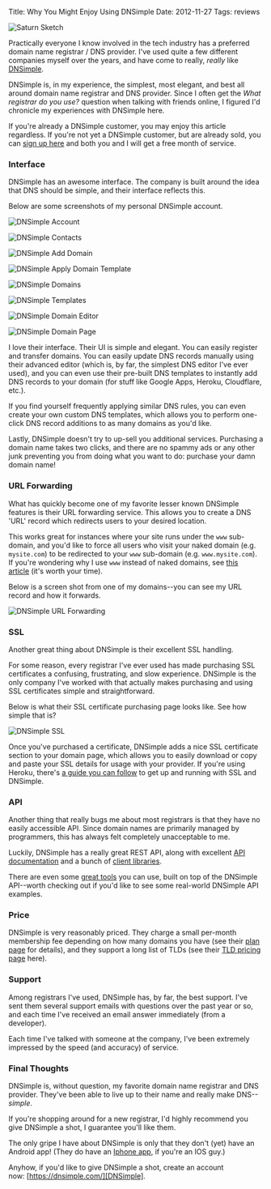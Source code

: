 Title: Why You Might Enjoy Using DNSimple
Date: 2012-11-27
Tags: reviews


![Saturn Sketch][]


Practically everyone I know involved in the tech industry has a preferred
domain name registrar / DNS provider.  I've used quite a few different
companies myself over the years, and have come to really, *really* like
[DNSimple][].

DNSimple is, in my experience, the simplest, most elegant, and best all around
domain name registrar and DNS provider.  Since I often get the *What registrar
do you use?* question when talking with friends online, I figured I'd chronicle
my experiences with DNSimple here.

If you're already a DNSimple customer, you may enjoy this article regardless.
If you're not yet a DNSimple customer, but are already sold, you can
[sign up here][] and both you and I will get a free month of service.


### Interface

DNSimple has an awesome interface.  The company is built around the idea that
DNS should be simple, and their interface reflects this.

Below are some screenshots of my personal DNSimple account.

![DNSimple Account][]

![DNSimple Contacts][]

![DNSimple Add Domain][]

![DNSimple Apply Domain Template][]

![DNSimple Domains][]

![DNSimple Templates][]

![DNSimple Domain Editor][]

![DNSimple Domain Page][]

I love their interface.  Their UI is simple and elegant.  You can easily
register and transfer domains.  You can easily update DNS records manually
using their advanced editor (which is, by far, the simplest DNS editor I've
ever used), and you can even use their pre-built DNS templates to instantly add
DNS records to your domain (for stuff like Google Apps, Heroku, Cloudflare,
etc.).

If you find yourself frequently applying similar DNS rules, you can even create
your own custom DNS templates, which allows you to perform one-click DNS record
additions to as many domains as you'd like.

Lastly, DNSimple doesn't try to up-sell you additional services.  Purchasing a
domain name takes two clicks, and there are no spammy ads or any other junk
preventing you from doing what you want to do: purchase your damn domain name!


### URL Forwarding

What has quickly become one of my favorite lesser known DNSimple features is
their URL forwarding service.  This allows you to create a DNS 'URL' record
which redirects users to your desired location.

This works great for instances where your site runs under the `www` sub-domain,
and you'd like to force all users who visit your naked domain (e.g.
`mysite.com`) to be redirected to your `www` sub-domain (e.g.
`www.mysite.com`).  If you're wondering why I use `www` instead of naked
domains, see [this article][] (it's worth your time).

Below is a screen shot from one of my domains--you can see my URL record and
how it forwards.

![DNSimple URL Forwarding][]


### SSL

Another great thing about DNSimple is their excellent SSL handling.

For some reason, every registrar I've ever used has made purchasing SSL
certificates a confusing, frustrating, and slow experience.  DNSimple is the
only company I've worked with that actually makes purchasing and using SSL
certificates simple and straightforward.

Below is what their SSL certificate purchasing page looks like.  See how simple
that is?

![DNSimple SSL][]

Once you've purchased a certificate, DNSimple adds a nice SSL certificate
section to your domain page, which allows you to easily download or copy and
paste your SSL details for usage with your provider.  If you're using Heroku,
there's [a guide you can follow][] to get up and running with SSL and DNSimple.


### API

Another thing that really bugs me about most registrars is that they have no
easily accessible API.  Since domain names are primarily managed by
programmers, this has always felt completely unacceptable to me.

Luckily, DNSimple has a really great REST API, along with excellent
[API documentation][] and a bunch of [client libraries][].

There are even some [great tools][] you can use, built on top of the DNSimple
API--worth checking out if you'd like to see some real-world DNSimple API
examples.


### Price

DNSimple is very reasonably priced.  They charge a small per-month membership
fee depending on how many domains you have (see their [plan page][] for
details), and they support a long list of TLDs (see their [TLD pricing page][]
here).


### Support

Among registrars I've used, DNSimple has, by far, the best support.  I've sent
them several support emails with questions over the past year or so, and each
time I've received an email answer immediately (from a developer).

Each time I've talked with someone at the company, I've been extremely
impressed by the speed (and accuracy) of service.


### Final Thoughts

DNSimple is, without question, my favorite domain name registrar and DNS
provider.  They've been able to live up to their name and really make
DNS--*simple*.

If you're shopping around for a new registrar, I'd highly recommend you give
DNSimple a shot, I guarantee you'll like them.

The only gripe I have about DNSimple is only that they don't (yet) have an
Android app!  (They do have an [Iphone app][], if you're an IOS guy.)

Anyhow, if you'd like to give DNSimple a shot, create an account
now: [https://dnsimple.com/][DNSimple].


  [Saturn Sketch]: |filename|/images/2012/saturn-sketch.png "Saturn Sketch"
  [DNSimple]: https://dnsimple.com/r/d9a8f0b92dfb78 "DNSimple"
  [sign up here]: https://dnsimple.com/r/d9a8f0b92dfb78 "sign up here"
  [DNSimple Account]: |filename|/images/2012/dnsimple-account.png "DNSimple Account"
  [DNSimple Contacts]: |filename|/images/2012/dnsimple-contacts.png "DNSimple Contacts"
  [DNSimple Add Domain]: |filename|/images/2012/dnsimple-add-domain.png "DNSimple Add Domain"
  [DNSimple Apply Domain Template]: |filename|/images/2012/dnsimple-apply-domain-template.png "DNSimple Apply Domain Template"
  [DNSimple Domains]: |filename|/images/2012/dnsimple-domains.png "DNSimple Domains"
  [DNSimple Templates]: |filename|/images/2012/dnsimple-templates.png "DNSimple Templates"
  [DNSimple Domain Editor]: |filename|/images/2012/dnsimple-domain-editor.png "DNSimple Domain Editor"
  [DNSimple Domain Page]: |filename|/images/2012/dnsimple-domain-page.png "DNSimple Domain Page"
  [this article]: https://devcenter.heroku.com/articles/avoiding-naked-domains-dns-arecords "Avoid Naked Domains"
  [DNSimple URL Forwarding]: |filename|/images/2012/dnsimple-url-forwarding.png "DNSimple URL Forwarding"
  [DNSimple SSL]: |filename|/images/2012/dnsimple-ssl.png "DNSimple SSL"
  [a guide you can follow]: https://devcenter.heroku.com/articles/ssl "Heroku SSL Guide"
  [API documentation]: http://developer.dnsimple.com/ "DNSimple API Documentation"
  [client libraries]: http://developer.dnsimple.com/libraries/ "DNSimple API Libraries"
  [great tools]: http://developer.dnsimple.com/tools/ "DNSimple Tools"
  [plan page]: https://dnsimple.com/plans "DNSimple Plans"
  [TLD pricing page]: https://dnsimple.com/tld-pricing "DNSimple TLD Pricing"
  [Iphone app]: https://itunes.apple.com/app/dnsimple-app/id507299306?mt=8 "DNSimple Iphone App"
